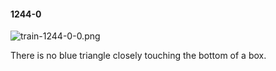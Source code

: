 #### 1244-0
![train-1244-0-0.png](https://github.com/lil-lab/nlvr/raw/master/nlvr/train/images/50/train-1244-0-0.png "train-1244-0-0.png")

There is no blue triangle closely touching the bottom of a box.